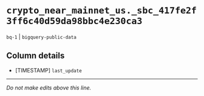 # `crypto_near_mainnet_us._sbc_417fe2f3ff6c40d59da98bbc4e230ca3`
`bq-1` | `bigquery-public-data`

## Column details
* [TIMESTAMP] `last_update`

-------------------------------------------------------------------------------
*Do not make edits above this line.*

